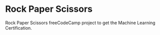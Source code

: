 # Rock Paper Scissors

Rock Paper Scissors freeCodeCamp project to get the Machine Learning Certification.
